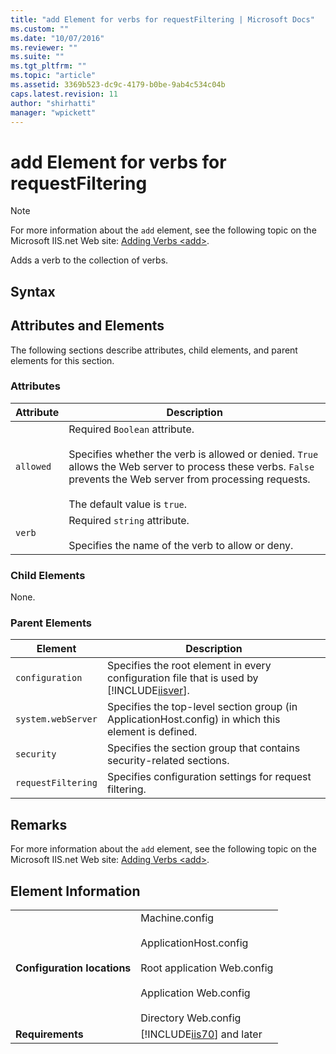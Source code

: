 ```yaml
---
title: "add Element for verbs for requestFiltering | Microsoft Docs"
ms.custom: ""
ms.date: "10/07/2016"
ms.reviewer: ""
ms.suite: ""
ms.tgt_pltfrm: ""
ms.topic: "article"
ms.assetid: 3369b523-dc9c-4179-b0be-9ab4c534c04b
caps.latest.revision: 11
author: "shirhatti"
manager: "wpickett"
---
```

# add Element for verbs for requestFiltering
> [!NOTE]
>  For more information about the `add` element, see the following topic on the Microsoft IIS.net Web site: [Adding Verbs \<add>](http://www.iis.net/ConfigReference/system.webServer/security/requestFiltering/verbs/add).  
  
 Adds a verb to the collection of verbs.  
  
## Syntax  
  
## Attributes and Elements  
 The following sections describe attributes, child elements, and parent elements for this section.  
  
### Attributes  
  
|Attribute|Description|  
|---------------|-----------------|  
|`allowed`|Required `Boolean` attribute.<br /><br /> Specifies whether the verb is allowed or denied. `True` allows the Web server to process these verbs. `False` prevents the Web server from processing requests.<br /><br /> The default value is `true`.|  
|`verb`|Required `string` attribute.<br /><br /> Specifies the name of the verb to allow or deny.|  
  
### Child Elements  
 None.  
  
### Parent Elements  
  
|Element|Description|  
|-------------|-----------------|  
|`configuration`|Specifies the root element in every configuration file that is used by [!INCLUDE[iisver](../../reference/admin/includes/iisver-md.md)].|  
|`system.webServer`|Specifies the top-level section group (in ApplicationHost.config) in which this element is defined.|  
|`security`|Specifies the section group that contains security-related sections.|  
|`requestFiltering`|Specifies configuration settings for request filtering.|  
  
## Remarks  
 For more information about the `add` element, see the following topic on the Microsoft IIS.net Web site: [Adding Verbs \<add>](http://www.iis.net/ConfigReference/system.webServer/security/requestFiltering/verbs/add).  
  
## Element Information  
  
|||  
|-|-|  
|**Configuration locations**|Machine.config<br /><br /> ApplicationHost.config<br /><br /> Root application Web.config<br /><br /> Application Web.config<br /><br /> Directory Web.config|  
|**Requirements**|[!INCLUDE[iis70](../../reference/admin/includes/iis70-md.md)] and later|